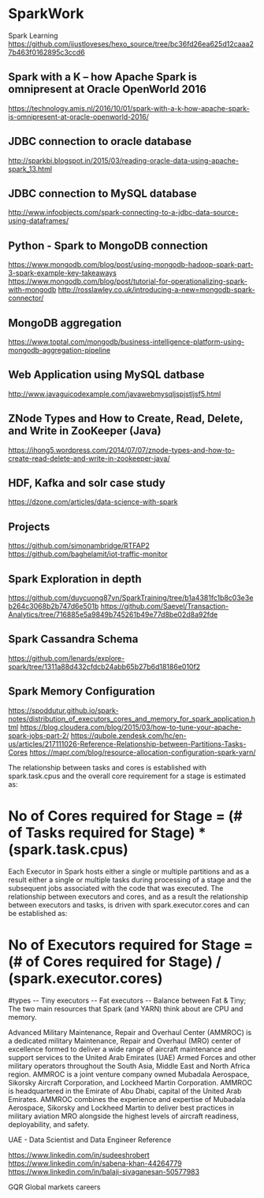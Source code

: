 # SparkWork

Spark Learning 
https://github.com/ijustloveses/hexo_source/tree/bc36fd26ea625d12caaa27b463f0162895c3ccd6

## Spark with a K – how Apache Spark is omnipresent at Oracle OpenWorld 2016
https://technology.amis.nl/2016/10/01/spark-with-a-k-how-apache-spark-is-omnipresent-at-oracle-openworld-2016/

## JDBC connection to oracle database
http://sparkbi.blogspot.in/2015/03/reading-oracle-data-using-apache-spark_13.html

## JDBC connection to MySQL database
http://www.infoobjects.com/spark-connecting-to-a-jdbc-data-source-using-dataframes/

## Python - Spark to MongoDB connection
https://www.mongodb.com/blog/post/using-mongodb-hadoop-spark-part-3-spark-example-key-takeaways
https://www.mongodb.com/blog/post/tutorial-for-operationalizing-spark-with-mongodb
http://rosslawley.co.uk/introducing-a-new=mongodb-spark-connector/

## MongoDB aggregation
https://www.toptal.com/mongodb/business-intelligence-platform-using-mongodb-aggregation-pipeline

## Web Application using MySQL datbase
http://www.javaguicodexample.com/javawebmysqljspjstljsf5.html

## ZNode Types and How to Create, Read, Delete, and Write in ZooKeeper (Java)
https://ihong5.wordpress.com/2014/07/07/znode-types-and-how-to-create-read-delete-and-write-in-zookeeper-java/

## HDF, Kafka and solr case study
https://dzone.com/articles/data-science-with-spark

## Projects
https://github.com/simonambridge/RTFAP2
https://github.com/baghelamit/iot-traffic-monitor

## Spark Exploration in depth
https://github.com/duycuong87vn/SparkTraining/tree/b1a4381fc1b8c03e3eb264c3068b2b747d6e501b
https://github.com/Saevel/Transaction-Analytics/tree/716885e5a9849b745261b49e77d8be02d8a92fde

## Spark Cassandra Schema
https://github.com/lenards/explore-spark/tree/1311a88d432cfdcb24abb65b27b6d18186e010f2

## Spark Memory Configuration
https://spoddutur.github.io/spark-notes/distribution_of_executors_cores_and_memory_for_spark_application.html
https://blog.cloudera.com/blog/2015/03/how-to-tune-your-apache-spark-jobs-part-2/
https://qubole.zendesk.com/hc/en-us/articles/217111026-Reference-Relationship-between-Partitions-Tasks-Cores
https://mapr.com/blog/resource-allocation-configuration-spark-yarn/

The relationship between tasks and cores is established with spark.task.cpus and the overall core requirement for a stage is estimated as:
# No of Cores required for Stage = (# of Tasks required for Stage) * (spark.task.cpus)

Each Executor in Spark hosts either a single or multiple partitions and as a result either a single or multiple tasks during processing of a stage and the subsequent jobs associated with the code that was executed. The relationship between executors and cores, and as a result the relationship between executors and tasks, is driven with spark.executor.cores and can be established as:
# No of Executors required for Stage = (# of Cores required for Stage) / (spark.executor.cores)

#types
 -- Tiny executors
 -- Fat executors
 -- Balance between Fat & Tiny; The two main resources that Spark (and YARN) think about are CPU and memory.
 
Advanced Military Maintenance, Repair and Overhaul Center (AMMROC) is a dedicated military Maintenance, Repair and Overhaul (MRO) center of excellence formed to deliver a wide range of aircraft maintenance and support services to the United Arab Emirates (UAE) Armed Forces and other military operators throughout the South Asia, Middle East and North Africa region.
AMMROC is a joint venture company owned Mubadala Aerospace, Sikorsky Aircraft Corporation, and Lockheed Martin Corporation. AMMROC is headquartered in the Emirate of Abu Dhabi, capital of the United Arab Emirates. 
AMMROC combines the experience and expertise of Mubadala Aerospace, Sikorsky and Lockheed Martin to deliver best practices in military aviation MRO alongside the highest levels of aircraft readiness, deployability, and safety.

UAE - Data Scientist and Data Engineer Reference

https://www.linkedin.com/in/sudeeshrobert
https://www.linkedin.com/in/sabena-khan-44264779
https://www.linkedin.com/in/balaji-sivaganesan-50577983

GQR Global markets careers

